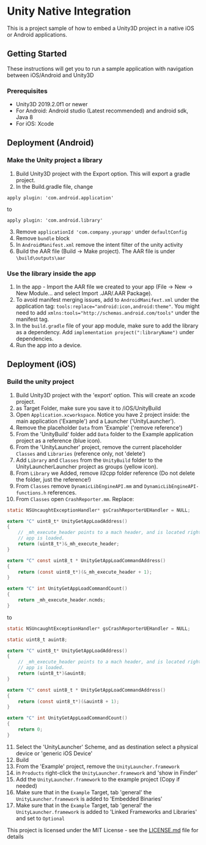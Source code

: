 # Unity Native Integration

This is a project sample of how to embed a Unity3D project in a native iOS or Android applications.

## Getting Started

These instructions will get you to run a sample application with navigation between iOS/Android and Unity3D

### Prerequisites

* Unity3D 2019.2.0f1 or newer
* For Android: Android studio (Latest recommended) and android sdk, Java 8
* For iOS: Xcode


## Deployment (Android)

### Make the Unity project a library
1. Build Unity3D project with the Export option. This will export a gradle project.
2.  In the Build.gradle file, change 
```
apply plugin: 'com.android.application'
```
to
```
apply plugin: 'com.android.library'
```
3. Remove `applicationId 'com.company.yourapp'` under `defaultConfig`
4. Remove `bundle` block
5. In `AndroidManifest.xml` remove the intent filter of the unity activity
6. Build the AAR file (Build -> Make project). The AAR file is under `\build\outputs\aar`

### Use the library inside the app
1. In the app - Import the AAR file we created to your app (File -> New -> New Module... and select Import .JAR/.AAR Package).
2. To avoid manifest merging issues, add to `AndroidManifext.xml` under the application tag: `tools:replace="android:icon,android:theme"`. You might need to add `xmlns:tools="http://schemas.android.com/tools"` under the manifest tag.
3. In the `build.gradle` file of your app module, make sure to add the library as a dependency. Add `implementation project(":libraryName")` under dependencies.
4. Run the app into a device.

## Deployment (iOS)

### Build the unity project
1. Build Unity3D project with the 'export' option. This will create an xcode project.
2. as Target Folder, make sure you save it to <project-root>/iOS/UnityBuild
3. Open `Application.xcworkspace`. Notice you have 2 project inside: the main application ('Example') and a Launcher ('UnityLauncher').
4. Remove the placeholder `Data` from 'Example' ('remove reference')
5. From the 'UnityBuild' folder add `Data` folder to the Example application project as a reference (blue icon).
6. From the 'UnityLauncher' project, remove the current placeholder `Classes` and `Libraries` (reference only, not 'delete')
7. Add `Library` and `Classes` from the `UnityBuild` folder to the UnityLauncherLauncher project as groups (yellow icon).
8. From `Library` we Added, remove il2cpp folder reference (Do not delete the folder, just the reference!)
9. From `Classes` remove `DynamicLibEngineAPI.mm` and `DynamicLibEngineAPI-functions.h` references.
10. From `Classes` open `CrashReporter.mm`. Replace: 
```Objective-C
static NSUncaughtExceptionHandler* gsCrashReporterUEHandler = NULL;

extern "C" uint8_t* UnityGetAppLoadAddress()
{
    // _mh_execute_header points to a mach header, and is located right at the address of where the
    // app is loaded.
    return (uint8_t*)&_mh_execute_header;
}

extern "C" const uint8_t * UnityGetAppLoadCommandAddress()
{
    return (const uint8_t*)(&_mh_execute_header + 1);
}

extern "C" int UnityGetAppLoadCommandCount()
{
    return _mh_execute_header.ncmds;
}
```
to
```Objective-C
static NSUncaughtExceptionHandler* gsCrashReporterUEHandler = NULL;

static uint8_t auint8;

extern "C" uint8_t* UnityGetAppLoadAddress()
{
    // _mh_execute_header points to a mach header, and is located right at the address of where the
    // app is loaded.
    return (uint8_t*)&auint8;
}

extern "C" const uint8_t * UnityGetAppLoadCommandAddress()
{
    return (const uint8_t*)(&auint8 + 1);
}

extern "C" int UnityGetAppLoadCommandCount()
{
    return 0;
}
```
11. Select the 'UnityLauncher' Scheme, and as destination select a physical device or 'generic iOS Device'
12. Build
13. From the 'Example' project, remove the `UnityLauncher.framework` 
14. in `Products` right-click the `UnityLauncher.framework` and 'show in Finder'
15. Add the `UnityLauncher.framework` to the example project (Copy if needed)
16. Make sure that in the `Example` Target, tab 'general' the `UnityLauncher.framework` is added to 'Embedded Binaries'
17. Make sure that in the `Example` Target, tab 'general' the `UnityLauncher.framework` is added to 'Linked Frameworks and Libraries' and set to `Optional`



This project is licensed under the MIT License - see the [LICENSE.md](LICENSE.md) file for details
